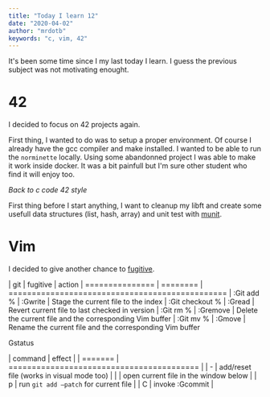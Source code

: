 ```yaml
---
title: "Today I learn 12"
date: "2020-04-02"
author: "mrdotb"
keywords: "c, vim, 42"
---
```


It's been some time since I my last today I learn. I guess the previous subject was not motivating enought.


# 42

I decided to focus on 42 projects again.

First thing, I wanted to do was to setup a proper environment. Of course I already have the gcc compiler and make installed. I wanted to be able to run the `norminette` locally. Using some abandonned project I was able to make it work inside docker. It was a bit painfull but I'm sure other student who find it will enjoy too.

*Back to c code 42 style*

First thing before I start anything, I want to cleanup my libft and create some usefull data structures (list, hash, array) and unit test with [munit](https://nemequ.github.io/munit/).

# Vim

I decided to give another chance to [fugitive](https://github.com/tpope/vim-fugitive).

| git             | fugitive | action
| =============== | ======== | ===============================================
| :Git add %      | :Gwrite  | Stage the current file to the index
| :Git checkout % | :Gread   | Revert current file to last checked in version
| :Git rm %       | :Gremove | Delete the current file and the corresponding Vim buffer
| :Git mv %       | :Gmove   | Rename the current file and the corresponding Vim buffer

Gstatus

| command | effect                                    |
| ======= | ========================================= |
| -       | add/reset file (works in visual mode too) |
| <Enter> | open current file in the window below     |
| p       | run `git add –patch` for current file     |
| C       | invoke :Gcommit                           |

